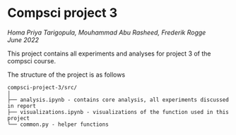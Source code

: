 # Compsci project 3
*Homa Priya Tarigopula, Mouhammad Abu Rasheed, Frederik Rogge*  
*June 2022*

This project contains all experiments and analyses for project 3 of the compsci course.

The structure of the project is as follows

```
compsci-project-3/src/
│
├── analysis.ipynb - contains core analysis, all experiments discussed in report
├── visualizations.ipynb - visualizations of the function used in this project
└── common.py - helper functions 
```
